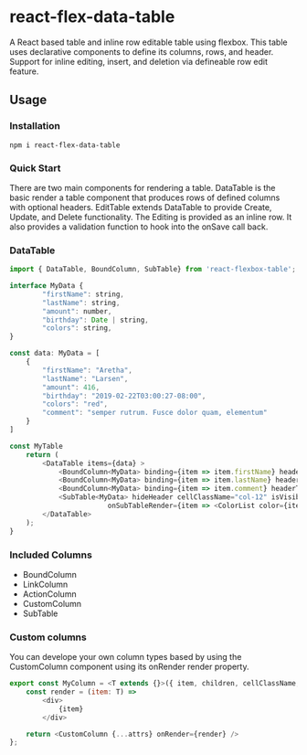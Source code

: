 # react-flex-data-table
A React based table and inline row editable table using flexbox.  This table uses declarative components to define 
its columns, rows, and header. Support for inline editing, insert, and deletion via defineable row edit feature.

## Usage

### Installation
```
npm i react-flex-data-table
```
### Quick Start
There are two main components for rendering a table.  DataTable is the basic render a table component that produces rows of defined columns with optional headers.  EditTable extends DataTable to provide Create, Update, and Delete functionality.  The Editing is provided as an inline row.  It also provides a validation function to hook into the onSave call back.
### DataTable

``` javascript
import { DataTable, BoundColumn, SubTable} from 'react-flexbox-table';

interface MyData {
		"firstName": string,
		"lastName": string,
		"amount": number,
		"birthday": Date | string,
		"colors": string,
}

const data: MyData = [
    {
		"firstName": "Aretha",
		"lastName": "Larsen",
		"amount": 416,
		"birthday": "2019-02-22T03:00:27-08:00",
		"colors": "red",
		"comment": "semper rutrum. Fusce dolor quam, elementum"
	}
]

const MyTable
    return (
        <DataTable items={data} >
            <BoundColumn<MyData> binding={item => item.firstName} headerText="First Name" className="col-3"/>
            <BoundColumn<MyData> binding={item => item.lastName} headerText="Last Name" className="col-3"/>
            <BoundColumn<MyData> binding={item => item.comment} headerText="Comment" className="col-6"/>
            <SubTable<MyData> hideHeader cellClassName="col-12" isVisible={item => item && item.lastName === 'Andrews'}
                        onSubTableRender={item => <ColorList color={item.colors}/>} />
        </DataTable>
    );
}
```
### Included Columns
- BoundColumn
- LinkColumn
- ActionColumn
- CustomColumn
- SubTable

### Custom columns
You can develope your own column types based by using the CustomColumn component using its onRender render property.
``` javascript
export const MyColumn = <T extends {}>({ item, children, cellClassName, hideHeader, ...attrs }: MyColumnProps<T>) => {
    const render = (item: T) => 
        <div>
            {item}
        </div>

    return <CustomColumn {...attrs} onRender={render} />
};
```
